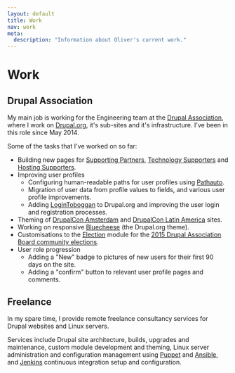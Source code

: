 ```yaml
---
layout: default
title: Work
nav: work
meta:
  description: "Information about Oliver's current work."
---
```

# Work

## Drupal Association

My main job is working for the Engineering team at the [Drupal Association](https://assoc.drupal.org), where I work on [Drupal.org](https://www.drupal.org), it's sub-sites and it's infrastructure. I've been in this role since May 2014.

Some of the tasks that I've worked on so far:

* Building new pages for [Supporting Partners](https://www.drupal.org/supporters/partners), [Technology Supporters](https://www.drupal.org/supporters/technology) and [Hosting Supporters](https://www.drupal.org/supporters/hosting).
* Improving user profiles
  * Configuring human-readable paths for user profiles using [Pathauto](https://www.drupal.org/project/pathauto).
  * Migration of user data from profile values to fields, and various user profile improvements.
  * Adding [LoginToboggan](https://www.drupal.org/project/logintoboggan) to Drupal.org and improving the user login and registration processes.
* Theming of [DrupalCon Amsterdam](https://amsterdam2014.drupal.org) and [DrupalCon Latin America](https://latinamerica2015.drupal.org) sites.
* Working on responsive [Bluecheese](https://www.drupal.org/project/bluecheese) (the Drupal.org theme).
* Customisations to the [Election](https://www.drupal.org/project/election) module for the [2015 Drupal Association Board community elections](http://assoc.drupal.org/2015-nominations).
* User role progression
  * Adding a "New" badge to pictures of new users for their first 90 days on the site.
  * Adding a "confirm" button to relevant user profile pages and comments.

## Freelance

In my spare time, I provide remote freelance consultancy services for Drupal websites and Linux servers.

Services include Drupal site architecture, builds, upgrades and maintenance, custom module development and theming, Linux server administration and configuration management using [Puppet](http://puppetlabs.com) and [Ansible](http://www.ansible.com), and [Jenkins](http://jenkins-ci.org) continuous integration setup and configuration.
